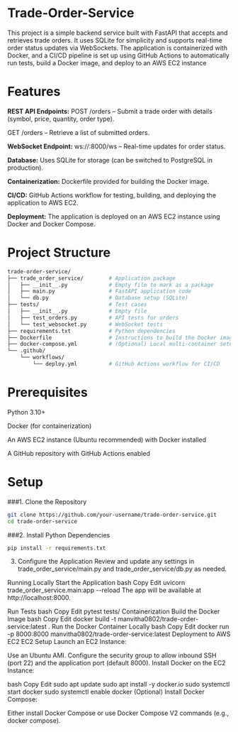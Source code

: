 # Trade-Order-Service
This project is a simple backend service built with FastAPI that accepts and retrieves trade orders. It uses SQLite for simplicity and supports real-time order status updates via WebSockets. The application is containerized with Docker, and a CI/CD pipeline is set up using GitHub Actions to automatically run tests, build a Docker image, and deploy to an AWS EC2 instance

# Features
**REST API Endpoints:**
POST /orders – Submit a trade order with details (symbol, price, quantity, order type).
  
GET /orders – Retrieve a list of submitted orders.

**WebSocket Endpoint:**
ws://<host>:8000/ws – Real-time updates for order status.

**Database:**
Uses SQLite for storage (can be switched to PostgreSQL in production).

**Containerization:**
Dockerfile provided for building the Docker image.

**CI/CD:**
  GitHub Actions workflow for testing, building, and deploying the application to AWS EC2.

**Deployment:**
  The application is deployed on an AWS EC2 instance using Docker and Docker Compose.

# Project Structure
```bash
trade-order-service/
├── trade_order_service/        # Application package
│   ├── __init__.py             # Empty file to mark as a package
│   ├── main.py                 # FastAPI application code
│   └── db.py                   # Database setup (SQLite)
├── tests/                      # Test cases
│   ├── __init__.py             # Empty file
│   ├── test_orders.py          # API tests for orders
│   └── test_websocket.py       # WebSocket tests
├── requirements.txt            # Python dependencies
├── Dockerfile                  # Instructions to build the Docker image
├── docker-compose.yml          # (Optional) Local multi-container setup
└── .github/
    └── workflows/
        └── deploy.yml          # GitHub Actions workflow for CI/CD
```
# Prerequisites
Python 3.10+

Docker (for containerization)

An AWS EC2 instance (Ubuntu recommended) with Docker installed

A GitHub repository with GitHub Actions enabled

# Setup
###1. Clone the Repository
```bash
git clone https://github.com/your-username/trade-order-service.git
cd trade-order-service
```
###2. Install Python Dependencies
```bash
pip install -r requirements.txt
```
3. Configure the Application
Review and update any settings in trade_order_service/main.py and trade_order_service/db.py as needed.

Running Locally
Start the Application
bash
Copy
Edit
uvicorn trade_order_service.main:app --reload
The app will be available at http://localhost:8000.

Run Tests
bash
Copy
Edit
pytest tests/
Containerization
Build the Docker Image
bash
Copy
Edit
docker build -t manvitha0802/trade-order-service:latest .
Run the Docker Container Locally
bash
Copy
Edit
docker run -p 8000:8000 manvitha0802/trade-order-service:latest
Deployment to AWS EC2
EC2 Setup
Launch an EC2 Instance:

Use an Ubuntu AMI.
Configure the security group to allow inbound SSH (port 22) and the application port (default 8000).
Install Docker on the EC2 Instance:

bash
Copy
Edit
sudo apt update
sudo apt install -y docker.io
sudo systemctl start docker
sudo systemctl enable docker
(Optional) Install Docker Compose:

Either install Docker Compose or use Docker Compose V2 commands (e.g., docker compose).
